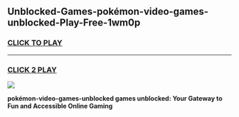 
## Unblocked-Games-pokémon-video-games-unblocked-Play-Free-1wm0p
<h3>
<a href="https://premium76.site?title=pokémon-video-games-unblocked&ref=10A">CLICK TO PLAY</a></h3>
<hr>

<h3>
<a href="https://premium76.site?title=pokémon-video-games-unblocked&ref=10A">CLICK 2 PLAY</a>
  
</h3>

<a href="https://premium76.site?title=pokémon-video-games-unblocked&ref=10A"><img src="https://clearcache.store/games.png"></a>


**pokémon-video-games-unblocked games unblocked: Your Gateway to Fun and Accessible Online Gaming**
